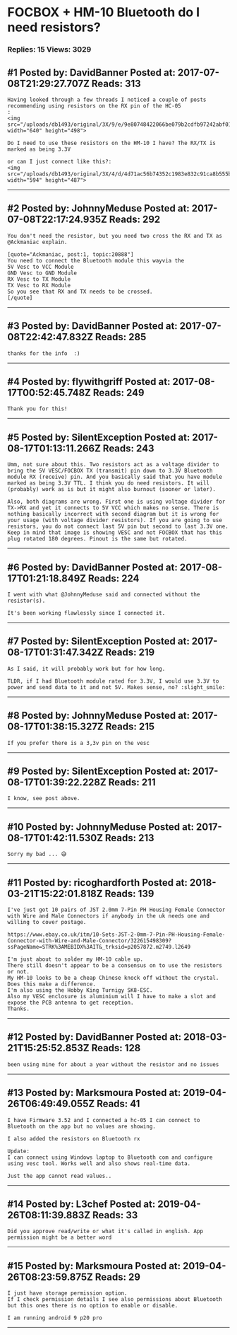 # FOCBOX + HM-10 Bluetooth do I need resistors?

### Replies: 15 Views: 3029

## \#1 Posted by: DavidBanner Posted at: 2017-07-08T21:29:27.707Z Reads: 313

```
Having looked through a few threads I noticed a couple of posts recommending using resistors on the RX pin of the HC-05
:
<img src="/uploads/db1493/original/3X/9/e/9e80748422066be079b2cdfb97242abf01e19970.jpg" width="640" height="498">

Do I need to use these resistors on the HM-10 I have? The RX/TX is marked as being 3.3V

or can I just connect like this?:
<img src="/uploads/db1493/original/3X/4/d/4d71ac56b74352c1983e832c91ca8b555bfe83d4.jpg" width="594" height="487">
```

---
## \#2 Posted by: JohnnyMeduse Posted at: 2017-07-08T22:17:24.935Z Reads: 292

```
You don't need the resistor, but you need two cross the RX and TX as @Ackmaniac explain.  

[quote="Ackmaniac, post:1, topic:20888"]
You need to connect the Bluetooth module this wayvia the 
5V Vesc to VCC Module
GND Vesc to GND Module
RX Vesc to TX Module
TX Vesc to RX Module
So you see that RX and TX needs to be crossed.
[/quote]
```

---
## \#3 Posted by: DavidBanner Posted at: 2017-07-08T22:42:47.832Z Reads: 285

```
thanks for the info  :)
```

---
## \#4 Posted by: flywithgriff Posted at: 2017-08-17T00:52:45.748Z Reads: 249

```
Thank you for this!
```

---
## \#5 Posted by: SilentException Posted at: 2017-08-17T01:13:11.266Z Reads: 243

```
Umm, not sure about this. Two resistors act as a voltage divider to bring the 5V VESC/FOCBOX TX (transmit) pin down to 3.3V Bluetooth module RX (receive) pin. And you basically said that you have module marked as being 3.3V TTL. I think you do need resistors. It will (probably) work as is but it might also burnout (sooner or later).

Also, both diagrams are wrong. First one is using voltage divider for TX->RX and yet it connects to 5V VCC which makes no sense. There is nothing basically incorrect with second diagram but it is wrong for your usage (with voltage divider resistors). If you are going to use resistors, you do not connect last 5V pin but second to last 3.3V one. Keep in mind that image is showing VESC and not FOCBOX that has this plug rotated 180 degrees. Pinout is the same but rotated.
```

---
## \#6 Posted by: DavidBanner Posted at: 2017-08-17T01:21:18.849Z Reads: 224

```
I went with what @JohnnyMeduse said and connected without the resistor(s).

It's been working flawlessly since I connected it.
```

---
## \#7 Posted by: SilentException Posted at: 2017-08-17T01:31:47.342Z Reads: 219

```
As I said, it will probably work but for how long.

TLDR, if I had Bluetooth module rated for 3.3V, I would use 3.3V to power and send data to it and not 5V. Makes sense, no? :slight_smile:
```

---
## \#8 Posted by: JohnnyMeduse Posted at: 2017-08-17T01:38:15.327Z Reads: 215

```
If you prefer there is a 3,3v pin on the vesc
```

---
## \#9 Posted by: SilentException Posted at: 2017-08-17T01:39:22.228Z Reads: 211

```
I know, see post above.
```

---
## \#10 Posted by: JohnnyMeduse Posted at: 2017-08-17T01:42:11.530Z Reads: 213

```
Sorry my bad ... 😅
```

---
## \#11 Posted by: ricoghardforth Posted at: 2018-03-21T15:22:01.818Z Reads: 139

```
I've just got 10 pairs of JST 2.0mm 7-Pin PH Housing Female Connector with Wire and Male Connectors if anybody in the uk needs one and willing to cover postage.

https://www.ebay.co.uk/itm/10-Sets-JST-2-0mm-7-Pin-PH-Housing-Female-Connector-with-Wire-and-Male-Connector/322615498309?ssPageName=STRK%3AMEBIDX%3AIT&_trksid=p2057872.m2749.l2649

I'm just about to solder my HM-10 cable up.  
There still doesn't appear to be a consensus on to use the resistors or not. 
My HM-10 looks to be a cheap Chinese knock off without the crystal.  Does this make a difference.  
I'm also using the Hobby King Turnigy SK8-ESC.    
Also my VESC enclosure is aluminium will I have to make a slot and expose the PCB antenna to get reception. 
Thanks.
```

---
## \#12 Posted by: DavidBanner Posted at: 2018-03-21T15:25:52.853Z Reads: 128

```
been using mine for about a year without the resistor and no issues
```

---
## \#13 Posted by: Marksmoura Posted at: 2019-04-26T06:49:49.055Z Reads: 41

```
I have Firmware 3.52 and I connected a hc-05 I can connect to Bluetooth on the app but no values are showing.

I also added the resistors on Bluetooth rx

Update:
I can connect using Windows laptop to Bluetooth com and configure using vesc tool. Works well and also shows real-time data. 

Just the app cannot read values..
```

---
## \#14 Posted by: L3chef Posted at: 2019-04-26T08:11:39.883Z Reads: 33

```
Did you approve read/write or what it's called in english. App permission might be a better word
```

---
## \#15 Posted by: Marksmoura Posted at: 2019-04-26T08:23:59.875Z Reads: 29

```
I just have storage permission option.
If I check permission details I see also permissions about Bluetooth but this ones there is no option to enable or disable. 

I am running android 9 p20 pro
```

---
